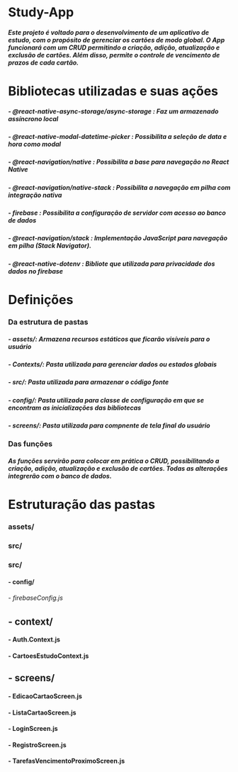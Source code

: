 #  Study-App
##### Este projeto é voltado para o desenvolvimento de um aplicativo de estudo, com o propósito de gerenciar os cartões de modo global. O App funcionará com um CRUD permitindo a criação, adição, atualização e exclusão de cartões. Além disso, permite o controle de vencimento de prazos de cada cartão.

# Bibliotecas utilizadas e suas ações
##### - @react-native-async-storage/async-storage : Faz um armazenado assíncrono local

##### - @react-native-modal-datetime-picker : Possibilita a seleção de data e hora como modal

##### - @react-navigation/native : Possibilita a base para navegação no React Native

##### - @react-navigation/native-stack : Possibilita a navegação em pilha com integração nativa

##### - firebase : Possibilita a configuração de servidor com acesso ao banco de dados 

##### - @react-navigation/stack : Implementação JavaScript para navegação em pilha (Stack Navigator).

##### - @react-native-dotenv : Bibliote que utilizada para privacidade dos dados no firebase


# Definições

### Da estrutura de pastas
##### - assets/: Armazena recursos estáticos que ficarão visíveis para o usuário
##### - Contexts/: Pasta utilizada para gerenciar dados ou estados globais
##### - src/: Pasta utilizada para armazenar o código fonte 
##### - config/: Pasta utilizada para classe de configuração em que se encontram as inicializações das bibliotecas
##### - screens/: Pasta utilizada para compnente de tela final do usuário

### Das funções
##### As funções servirão para colocar em prática o CRUD, possibilitando a criação, adição, atualização e exclusão de cartões. Todas as alterações integrerão com o banco de dados.



# Estruturação das pastas

### assets/

### src/ 

### src/ 
#### - config/
###### - firebaseConfig.js


## - context/
#### - Auth.Context.js
#### - CartoesEstudoContext.js


## - screens/
#### - EdicaoCartaoScreen.js
#### - ListaCartaoScreen.js
#### - LoginScreen.js
#### - RegistroScreen.js
#### - TarefasVencimentoProximoScreen.js




